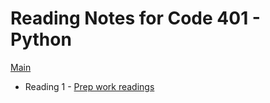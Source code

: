 # Reading Notes for Code 401 - Python

[Main](README.md)

* Reading 1 - [Prep work readings](401/class1.md)